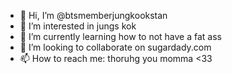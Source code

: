 - 👋 Hi, I’m @btsmemberjungkookstan
- 👀 I’m interested in jungs kok
- 🌱 I’m currently learning how to not have a fat ass
- 💞️ I’m looking to collaborate on sugardady.com
- 📫 How to reach me: thoruhg you momma <33

<!---
btsmemberjungkookstan/btsmemberjungkookstan is a ✨ special ✨ repository because its `README.md` (this file) appears on your GitHub profile.
You can click the Preview link to take a look at your changes.
--->

